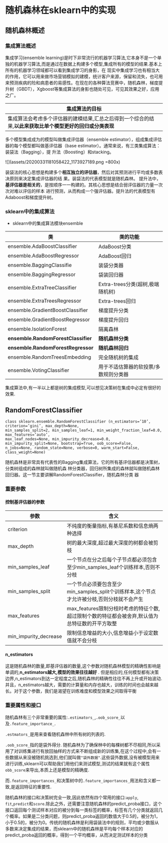 # 随机森林在sklearn中的实现

## 随机森林概述

### 集成算法概述
集成学习(ensemble learning)是时下非常流行的机器学习算法,它本身不是一个单独的机器学习算法,而是通过在数据上构建多个模型,集成所有的模型的结果.基本上所有的机器学习领域都可以看到集成学习的身影，在
现实中集成学习也有相当大的作用，它可以用来做市场营销模拟的建模，统计客户来源，保留和流失，也可用来预测疾病的险和病患者的易感性。在现在的各种算法竞赛中，随机森林，梯度提升树（GBDT），Xgboost等集成算法的身影也随处可见，可见其效果之好，应用之广。

|                                        集成算法的目标                                         |
| ------------------------------------------------------------------------------------------- |
| 集成算法会考虑多个评估器的建模结果,汇总之后得到一个综合的结果,**以此来获取比单个模型更好的回归或分类表现** |

多个模型集成成为的模型叫做集成评估器（ensemble estimator），组成集成评估器的每个模型都叫做基评估器（base estimator）。通常来说，有三类集成算法：装袋法（Bagging），提
升法（Boosting）和stacking。

![](assets/20200331181058422_1173927189.png =800x)

装袋法的核心思想是构建多个**相互独立的评估器**，然后对其预测进行平均或多数表决原则来决定集成评估器的结
果。装袋法的代表模型就是随机森林。
提升法中，**基评估器是相关的**，是按顺序一一构建的。其核心思想是结合弱评估器的力量一次次对难以评估的样本
进行预测，从而构成一个强评估器。提升法的代表模型有Adaboost和梯度提升树。


### sklearn中的集成算法

- sklearn中的集成算法模块ensemble

|                  类                  |             类的功能              |
| ------------------------------------ | ------------------------------ |
| ensemble.AdaBoostClassifier         | AdaBoost分类                     |
| ensemble.AdaBoostRegressor          | AdaBoost回归                     |
| ensemble.BaggingClassifie           | 装袋分类器                        |
| ensemble.BaggingRegressor           | 袋装回归器                        |
| ensemble.ExtraTreeClassifier        | Extra-trees分类(超树,极端随机树)   |
| ensemble.ExtraTreesRegressor        | Extra-trees回归                  |
| ensemble.GradientBoostClassifier    | 梯度提升分类                     |
| ensemble.GradientBoostRegressor     | 梯度提升回归                     |
| ensemble.IsolationForest            | 隔离森林                          |
| **ensemble.RandomForestClassifier** | **随机森林分类**                  |
| **ensemble.RandomForestRegressor**  | **随机森林回归**                  |
| ensemble.RandomTreesEmbedding       | 完全随机树的集成                   |
| ensemble.VotingClassifier           | 用于不适估算器的软投票/多数规则分类器 |

集成算法中,有一半以上都是树的集成模型,可以想见决策树在集成中必定有很好的效果.

## RandomForestClassifier
```
class sklearn.ensemble.RandomForestClassifier (n_estimators=’10’, criterion=’gini’, max_depth=None,
min_samples_split=2, min_samples_leaf=1, min_weight_fraction_leaf=0.0, max_features=’auto’,
max_leaf_nodes=None, min_impurity_decrease=0.0, min_impurity_split=None, bootstrap=True, oob_score=False,
n_jobs=None, random_state=None, verbose=0, warm_start=False, class_weight=None)
```
随机森林是非常具有代表性的Bagging集成算法，它的所有基评估器都是决策树，分类树组成的森林就叫做随机森
林分类器，回归树所集成的森林就叫做随机森林回归器。这一节主要讲解RandomForestClassifier，随机森林分类
器

### 重要参数
#### 控制基评估器的参数
|          参数          |                                        含义                                         |
| --------------------- | ---------------------------------------------------------------------------------- |
| criterion             | 不纯度的衡量指标,有基尼系数和信息熵两种选择                                               |
| max_depth             | 树的最大深度,超过最大深度的树都会被剪枝                                                  |
| min_samples_leaf      | 一个节点在分之后每个子节点都必须包含至少min_samples_leaf个训练样本,否则不分枝               |
| min_samples_split     | 一个节点必须要包含至少min_samples_split个训练样本,这个节点才允许被分枝,否则分枝就不会产生    |
| max_features          | max_features限制分枝时考虑的特征个数,超过限制个数的特征都会被舍弃,默认值为总特征数的开平方取整 |
| min_impurity_decrease | 限制信息增益的大小,信息增益小于设定数值就不会分枝                                         |

#### n_estimators
这是随机森林的数量,即基评估器的数量,这个参数对随机森林模型的精确性影响是单调的,**n_estimators越大,模型的效果往往越好** . 但是相应的,任何模型都有决策边界,n_estimators到达一定程度之后,随机森林的精确性往往不再上升或开始波动.
并且，n_estimators越大，需要的计算量和内存也越大，训练的时间也会越来越长。对于这个参数，我们是渴望在训练难度和模型效果之间取得平衡


### 重要属性和接口
随机森林有三个非常重要的属性:`.estimators_`,`.oob_score_`以及`.feature_importance_`.

`.estmators_`是用来查看随机森林中所有树的列表的.

`.oob_score_`指的是袋外得分. 随机森林为了确保林中的每棵树都不尽相同,所以采用了对训练集进行有放回抽样的方式来不断组成新的训练集,在这个过程中,会有一些数据从来没被随机挑选到,他们就叫做`"袋外数据"`.这些袋外数据,没有被模型用来进行训练,sklearn可以帮助我们用他们来测试模型,测试的结果就有这个属性`obb_score`来导出,本质上还是模型的精确度.

而`.feature_importances_`和决策树中的`.feature_importances_`用法和含义都一致,是返回特征的重要性.

随机森林的接口和决策树完全一致,因此依然有四个常用的接口:`apply`,` fit`,`predict`和`score`.除此之外，还需要注意随机森林的predict_proba接口，这个接口返回每个测试样本对应的被分到每一类标签的概率，标签有几个分类就返回几个概率。如果是二分类问题，则predict_proba返回的数值大于0.5的，被分为1，小于0.5的，被分为0。传统的随机森林是利用袋装法中的规则，平均或少数服从多数来决定集成的结果，而sklearn中的随机森林是平均每个样本对应的predict_proba返回的概率，得到一个平均概率，从而决定测试样本的分类